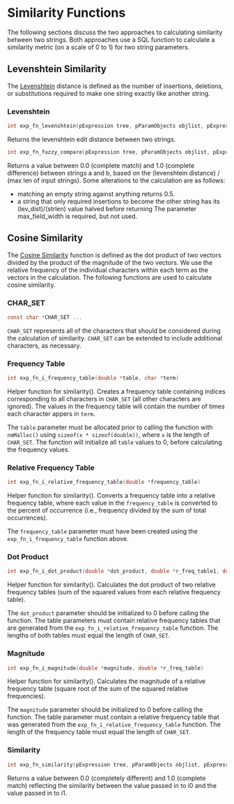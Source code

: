 # Similarity Functions
The following sections discuss the two approaches to calculating similarity between two strings. Both approaches use a SQL function to calculate a similarity metric (on a scale of 0 to 1) for two string parameters.

## Levenshtein Similarity
The [Levenshtein](https://en.wikipedia.org/wiki/Levenshtein_distance) distance is defined as the number of insertions, deletions, or substitutions required to make one string exactly like another string.

### Levenshtein
```c
int exp_fn_levenshtein(pExpression tree, pParamObjects objlist, pExpression i0, pExpression i1, pExpression i2)
```
Returns the levenshtein edit distance between two strings.

```c
int exp_fn_fuzzy_compare(pExpression tree, pParamObjects objlist, pExpression i0, pExpression i1, pExpression i2)
```
Returns a value between 0.0 (complete match) and 1.0 (complete difference) between strings a and b, based on the (levenshtein distance) / (max len of input strings). 
Some alterations to the calculation are as follows: 
- matching an empty string against anything returns 0.5. 
- a string that only required insertions to become the other string has its (lev_dist)/(strlen) value halved before returning
The parameter max_field_width is required, but not used.



## Cosine Similarity  

The [Cosine Similarity](https://en.wikipedia.org/wiki/Cosine_similarity) function is defined as the dot product of two vectors divided by the product of the magnitude of the two vectors. We use the relative frequency of the individual characters within each term as the vectors in the calculation. The following functions are used to calculate cosine similarity.

### CHAR_SET
```c
const char *CHAR_SET ...
```
`CHAR_SET` represents all of the characters that should be considered during the calculation of similarity. `CHAR_SET` can be extended to include additional characters, as necessary.

### Frequency Table
```c
int exp_fn_i_frequency_table(double *table, char *term)
```
Helper function for similarity(). Creates a frequency table containing indices corresponding to all characters in `CHAR_SET` (all other characters are ignored). The values in the frequency table will contain the number of times each character appers in `term`.

The `table` parameter must be allocated prior to calling the function with `nmMalloc()` using `sizeof(x * sizeof(double))`, where `x` is the length of `CHAR_SET`. The function will initialize all `table` values to 0, before calculating the frequency values.

### Relative Frequency Table
```c
int exp_fn_i_relative_frequency_table(double *frequency_table)
```
Helper function for similarity(). Converts a frequency table into a relative frequency table, where each value in the `frequency_table` is converted to the percent of occurrence (i.e., frequency divided by the sum of total occurrences).

The `frequency_table` parameter must have been created using the `exp_fn_i_frequency_table` function above.

### Dot Product
```c
int exp_fn_i_dot_product(double *dot_product, double *r_freq_table1, double *r_freq_table2)
```
Helper function for similarity(). Calculates the dot product of two relative frequency tables (sum of the squared values from each relative frequency table). 

The `dot_product` parameter should be initialized to 0 before calling the function. The table parameters must contain relative frequency tables that are generated from the `exp_fn_i_relative_frequency_table` function. The lengths of both tables must equal the length of `CHAR_SET`.

### Magnitude
```c
int exp_fn_i_magnitude(double *magnitude, double *r_freq_table)
```
Helper function for similarity(). Calculates the magnitude of a relative frequency table (square root of the sum of the squared relative frequencies).

The `magnitude` parameter should be initialized to 0 before calling the function. The table parameter must contain a relative frequency table that was generated from the `exp_fn_i_relative_frequency_table` function. The length of the frequency table must equal the length of `CHAR_SET`.

### Similarity
```c
int exp_fn_similarity(pExpression tree, pParamObjects objlist, pExpression i0, pExpression i1, pExpression i2)
```
Returns a value between 0.0 (completely different) and 1.0 (complete match) reflecting the similarity between the value passed in to i0 and the value passed in to i1.